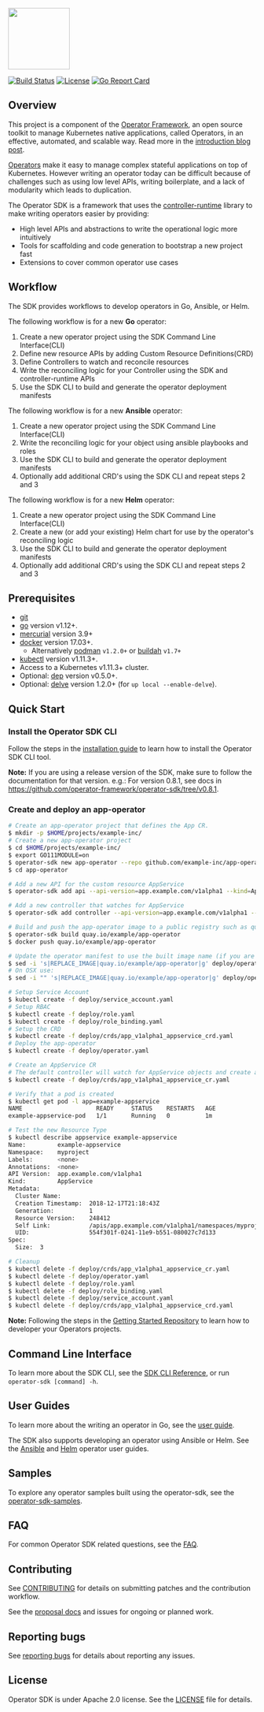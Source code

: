 <img src="doc/images/operator_logo_sdk_color.svg" height="125px"></img>

[![Build Status](https://travis-ci.org/operator-framework/operator-sdk.svg?branch=master)](https://travis-ci.org/operator-framework/operator-sdk)
[![License](http://img.shields.io/:license-apache-blue.svg)](http://www.apache.org/licenses/LICENSE-2.0.html)
[![Go Report Card](https://goreportcard.com/badge/github.com/operator-framework/operator-sdk)](https://goreportcard.com/report/github.com/operator-framework/operator-sdk)

## Overview

This project is a component of the [Operator Framework][of-home], an open source toolkit to manage Kubernetes native applications, called Operators, in an effective, automated, and scalable way. Read more in the [introduction blog post][of-blog].

[Operators][operator_link] make it easy to manage complex stateful applications on top of Kubernetes. However writing an operator today can be difficult because of challenges such as using low level APIs, writing boilerplate, and a lack of modularity which leads to duplication.

The Operator SDK is a framework that uses the [controller-runtime][controller_runtime] library to make writing operators easier by providing:
- High level APIs and abstractions to write the operational logic more intuitively
- Tools for scaffolding and code generation to bootstrap a new project fast
- Extensions to cover common operator use cases

## Workflow

The SDK provides workflows to develop operators in Go, Ansible, or Helm.

The following workflow is for a new **Go** operator:
1. Create a new operator project using the SDK Command Line Interface(CLI)
2. Define new resource APIs by adding Custom Resource Definitions(CRD)
3. Define Controllers to watch and reconcile resources
4. Write the reconciling logic for your Controller using the SDK and controller-runtime APIs
5. Use the SDK CLI to build and generate the operator deployment manifests

The following workflow is for a new **Ansible** operator:
1. Create a new operator project using the SDK Command Line Interface(CLI)
2. Write the reconciling logic for your object using ansible playbooks and roles
3. Use the SDK CLI to build and generate the operator deployment manifests
4. Optionally add additional CRD's using the SDK CLI and repeat steps 2 and 3

The following workflow is for a new **Helm** operator:
1. Create a new operator project using the SDK Command Line Interface(CLI)
2. Create a new (or add your existing) Helm chart for use by the operator's reconciling logic
3. Use the SDK CLI to build and generate the operator deployment manifests
4. Optionally add additional CRD's using the SDK CLI and repeat steps 2 and 3

## Prerequisites

- [git][git_tool]
- [go][go_tool] version v1.12+.
- [mercurial][mercurial_tool] version 3.9+
- [docker][docker_tool] version 17.03+.
  - Alternatively [podman][podman_tool] `v1.2.0+` or [buildah][buildah_tool] `v1.7+`
- [kubectl][kubectl_tool] version v1.11.3+.
- Access to a Kubernetes v1.11.3+ cluster.
- Optional: [dep][dep_tool] version v0.5.0+.
- Optional: [delve](https://github.com/go-delve/delve/tree/master/Documentation/installation) version 1.2.0+ (for `up local --enable-delve`).

## Quick Start

### Install the Operator SDK CLI

Follow the steps in the [installation guide][install_guide] to learn how to install the Operator SDK CLI tool.

**Note:** If you are using a release version of the SDK, make sure to follow the documentation for that version. e.g.: For version 0.8.1, see docs in https://github.com/operator-framework/operator-sdk/tree/v0.8.1.

### Create and deploy an app-operator

```sh
# Create an app-operator project that defines the App CR.
$ mkdir -p $HOME/projects/example-inc/
# Create a new app-operator project
$ cd $HOME/projects/example-inc/
$ export GO111MODULE=on
$ operator-sdk new app-operator --repo github.com/example-inc/app-operator
$ cd app-operator

# Add a new API for the custom resource AppService
$ operator-sdk add api --api-version=app.example.com/v1alpha1 --kind=AppService

# Add a new controller that watches for AppService
$ operator-sdk add controller --api-version=app.example.com/v1alpha1 --kind=AppService

# Build and push the app-operator image to a public registry such as quay.io
$ operator-sdk build quay.io/example/app-operator
$ docker push quay.io/example/app-operator

# Update the operator manifest to use the built image name (if you are performing these steps on OSX, see note below)
$ sed -i 's|REPLACE_IMAGE|quay.io/example/app-operator|g' deploy/operator.yaml
# On OSX use:
$ sed -i "" 's|REPLACE_IMAGE|quay.io/example/app-operator|g' deploy/operator.yaml

# Setup Service Account
$ kubectl create -f deploy/service_account.yaml
# Setup RBAC
$ kubectl create -f deploy/role.yaml
$ kubectl create -f deploy/role_binding.yaml
# Setup the CRD
$ kubectl create -f deploy/crds/app_v1alpha1_appservice_crd.yaml
# Deploy the app-operator
$ kubectl create -f deploy/operator.yaml

# Create an AppService CR
# The default controller will watch for AppService objects and create a pod for each CR
$ kubectl create -f deploy/crds/app_v1alpha1_appservice_cr.yaml

# Verify that a pod is created
$ kubectl get pod -l app=example-appservice
NAME                     READY     STATUS    RESTARTS   AGE
example-appservice-pod   1/1       Running   0          1m

# Test the new Resource Type
$ kubectl describe appservice example-appservice
Name:         example-appservice
Namespace:    myproject
Labels:       <none>
Annotations:  <none>
API Version:  app.example.com/v1alpha1
Kind:         AppService
Metadata:
  Cluster Name:        
  Creation Timestamp:  2018-12-17T21:18:43Z
  Generation:          1
  Resource Version:    248412
  Self Link:           /apis/app.example.com/v1alpha1/namespaces/myproject/appservices/example-appservice
  UID:                 554f301f-0241-11e9-b551-080027c7d133
Spec:
  Size:  3

# Cleanup
$ kubectl delete -f deploy/crds/app_v1alpha1_appservice_cr.yaml
$ kubectl delete -f deploy/operator.yaml
$ kubectl delete -f deploy/role.yaml
$ kubectl delete -f deploy/role_binding.yaml
$ kubectl delete -f deploy/service_account.yaml
$ kubectl delete -f deploy/crds/app_v1alpha1_appservice_crd.yaml
```

**Note:** Following the steps in the [Getting Started Repository][getting_started] to learn how to developer your Operators projects.
 
## Command Line Interface

To learn more about the SDK CLI, see the [SDK CLI Reference][sdk_cli_ref], or run `operator-sdk [command] -h`.

## User Guides

To learn more about the writing an operator in Go, see the [user guide][guide].

The SDK also supports developing an operator using Ansible or Helm. See the [Ansible][ansible_user_guide] and [Helm][helm_user_guide] operator user guides.

## Samples

To explore any operator samples built using the operator-sdk, see the [operator-sdk-samples][samples].

## FAQ

For common Operator SDK related questions, see the [FAQ][faq].

## Contributing

See [CONTRIBUTING][contrib] for details on submitting patches and the contribution workflow.

See the [proposal docs][proposals_docs] and issues for ongoing or planned work.

## Reporting bugs

See [reporting bugs][bug_guide] for details about reporting any issues.

## License

Operator SDK is under Apache 2.0 license. See the [LICENSE][license_file] file for details.

[install_guide]: ./doc/user/install-operator-sdk.md
[operator_link]: https://coreos.com/operators/
[proposals_docs]: ./doc/proposals
[sdk_cli_ref]: ./doc/sdk-cli-reference.md
[guide]: ./doc/user-guide.md
[samples]: https://github.com/operator-framework/operator-sdk-samples
[of-home]: https://github.com/operator-framework
[of-blog]: https://coreos.com/blog/introducing-operator-framework
[contrib]: ./CONTRIBUTING.MD
[bug_guide]:./doc/dev/reporting_bugs.md
[license_file]:./LICENSE
[dep_tool]:https://golang.github.io/dep/docs/installation.html
[git_tool]:https://git-scm.com/downloads
[go_tool]:https://golang.org/dl/
[mercurial_tool]:https://www.mercurial-scm.org/downloads
[docker_tool]:https://docs.docker.com/install/
[podman_tool]:https://github.com/containers/libpod/blob/master/install.md
[buildah_tool]:https://github.com/containers/buildah/blob/master/install.md
[kubectl_tool]:https://kubernetes.io/docs/tasks/tools/install-kubectl/
[controller_runtime]: https://github.com/kubernetes-sigs/controller-runtime
[ansible_user_guide]:./doc/ansible/user-guide.md
[helm_user_guide]:./doc/helm/user-guide.md
[faq]: ./doc/faq.md
[getting_started]: https://github.com/operator-framework/getting-started/blob/master/README.md

